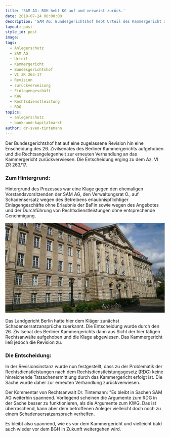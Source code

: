 ```yaml
---
title: 'SAM AG: BGH hebt KG auf und verweist zurück.'
date: 2018-07-24 00:00:00
description: 'SAM AG: Bundesgerichtshof hebt Urteil des Kammergericht auf'
layout: post
style_id: post
image:
tags:
  - Anlegerschutz
  - SAM AG
  - Urteil
  - Kammergericht
  - Bundesgerichtshof
  - VI ZR 263-17
  - Revision
  - zurückverweisung
  - Einlagengeschäft
  - KWG
  - Rechtsdienstleistung
  - RDG
topics:
  - anlegerschutz
  - bank-und-kapitalmarkt
author: dr-sven-tintemann
---
```


Der Bundesgerichtshof hat auf eine zugelassene Revision hin eine Enscheidung des 26. Zivilsenates des Berliner Kammergerichts aufgehoben und die Rechtsangelegenheit zur erneuten Verhandlung an das Kammergericht zur&uuml;ckverwiesen. Die Entscheidung erging zu dem Az. VI ZR 263/17.

### Zum Hintergrund:

Hintergrund des Prozesses war eine Klage gegen den ehemaligen Vorstandsvorsitzenden der SAM AG, den Verwaltungsrat O., auf Schadensersatz wegen des Betreibens erlaubnispflichtiger Einlagengesch&auml;fte ohne Erlaubnis der BaFin sowie wegen des Angebotes und der Durchf&uuml;hrung von Rechtsdienstleistungen ohne entsprechende Genehmigung.

![Kammergericht Außenansicht](/uploads/kammergericht-quer-1.JPG "Kammergericht - Rechte bei AdvoAdvice")

Das Landgericht Berlin hatte hier dem Kl&auml;ger zun&auml;chst Schadensersatzanspr&uuml;che zuerkannt. Die Entscheidung wurde durch den 26. Zivilsenat des Berliner Kammergerichts dann aus Sicht der hier t&auml;tigen Rechtsanw&auml;lte aufgehoben und die Klage abgewiesen. Das Kammergericht lie&szlig; jedoch die Revision zu.

### Die Entscheidung:

In der Revisionsinstanz wurde nun festgestellt, dass zu der Problematik der Rechtsdienstleistungen nach dem Rechtsdienstleistungsgesetz (RDG) keine hinreichende Tatsachenermittlung durch das Kammergericht erfolgt ist. Die Sache wurde daher zur erneuten Verhandlung zur&uuml;ckverwiesen.

Der Kommentar von Rechtsanwalt Dr. Tintemann: "Es bleibt in Sachen SAM AG weiterhin spannend. Vorliegend scheinen die Argumente zum RDG in der Sache besser zu funktionieren, als die Argumente zum KWG. Das ist &uuml;berraschend, kann aber dem betroffenen Anleger vielleicht doch noch zu einem Schadensersatzanspruch verhelfen.

Es bleibt also spannend, wie es vor dem Kammergericht und vielleicht bald auch wieder vor dem BGH in Zukunft weitergehen wird.

&nbsp;